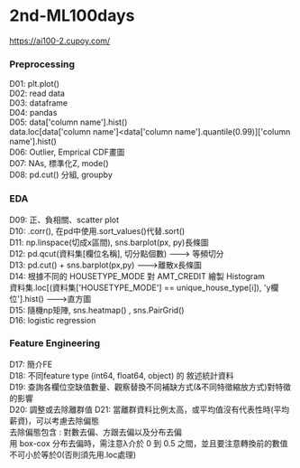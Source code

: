 # 2nd-ML100days
https://ai100-2.cupoy.com/

### Preprocessing  
D01: plt.plot()  
D02: read data  
D03: dataframe  
D04: pandas  
D05: data['column name'].hist()  
     data.loc[data['column name']<data['column name'].quantile(0.99)]['column name'].hist()  
D06: Outlier, Emprical CDF畫圖  
D07: NAs, 標準化Z, mode()  
D08: pd.cut() 分組, groupby  

### EDA 
D09: 正、負相關、scatter plot  
D10: .corr(), 在pd中使用.sort_values()代替.sort()  
D11: np.linspace(切成x區間), sns.barplot(px, py)長條圖  
D12: pd.qcut(資料集[欄位名稱], 切分點個數) ---> 等頻切分  
D13: pd.cut() + sns.barplot(px,py) --->離散x長條圖  
D14: 根據不同的 HOUSETYPE_MODE 對 AMT_CREDIT 繪製 Histogram  
     資料集.loc[(資料集['HOUSETYPE_MODE'] == unique_house_type[i]), 'y欄位'].hist() --->直方圖  
D15: 隨機np矩陣, sns.heatmap() , sns.PairGrid()  
D16: logistic regression  

### Feature Engineering
D17: 簡介FE  
D18: 不同feature type (int64, float64, object) 的 敘述統計資料  
D19: 查詢各欄位空缺值數量、觀察替換不同補缺方式(&不同特徵縮放方式)對特徵的影響  
D20: 調整或去除離群值
D21: 當離群資料比例太高，或平均值沒有代表性時(平均薪資)，可以考慮去除偏態  
去除偏態包含 : 對數去偏、方跟去偏以及分布去偏  
用 box-cox 分布去偏時，需注意λ介於 0 到 0.5 之間，並且要注意轉換前的數值不可小於等於0(否則須先用.loc處理)